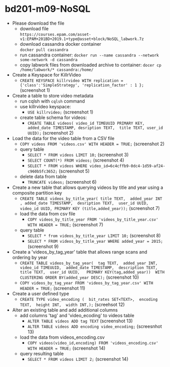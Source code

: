 # bd201-m09-NoSQL
  * Please download the file  
    * download file  
    `https://courses.epam.com/asset-v1:EPAM+201BD+2019.1+type@asset+block/NoSQL_labwork.7z`
    * download cassandra docker container  
    `docker pull cassandra`
    * run cassandra container:
    `docker run --name cassandra --network some-network -d cassandra`
    * copy labwork files from downloaded archive to container:
    `docer cp /home/labwork/* cassandra:/home/`  
  * Create a Keyspace for KillrVideo
    * `CREATE KEYSPACE killrvideo WITH replication = {'class':'SimpleStrategy', 'replication_factor' : 1 };` (screenshot 1)
  * Create a table to store video metadata 
    * run cqlsh with `cqlsh` command 
    * use killrvideo keyspace:
      * `USE killrvideo;` (screenshot 1)
    * create table schema for videos:  
      * `CREATE TABLE videos(
      video_id TIMEUUID PRIMARY KEY,
      added_date TIMESTAMP,
      desription TEXT, 
      title TEXT, user_id UUID);` (screenshot 2)
  * Load the data for the video table from a CSV file
    * `COPY videos FROM 'videos.csv' WITH HEADER = TRUE;` (screenshot 2)
    * query table  
      * `SELECT * FROM videos LIMIT 10;` (screenshot 3) 
      * `SELECT COUNT(*) FROM videos;` (screenshot 4)
      * `SELECT * FROM videos WHERE video_id=6c4cffb9-0dc4-1d59-af24-c960b5fc3652;` (screenshot 5)
    * delete data from table  
      * `TRUNCATE videos;` (screenshot 6)
  * Create a new table that allows querying videos by title and year using a composite partition key
    * `CREATE TABLE videos_by_title_year(
     title TEXT, 
     added_year INT ,
     added_date TIMESTAMP, 
     desription TEXT, 
     user_id UUID, 
     video_id UUID,
     PRIMARY KEY (title,added_year));` (screenshot 7)
    * load the data from csv file  
      * `COPY videos_by_title_year FROM 'videos_by_title_year.csv' WITH HEADER = TRUE;` (screenshot 7)
    * query table  
      * `SELECT * from videos_by_title_year LIMIT 10;` (screenshot 8)
      * `SELECT * FROM videos_by_title_year WHERE added_year = 2015;` (screenshot 9)  
  * Create a 'videos_by_tag_year' table that allows range scans and ordering by year  
    * `CREATE TABLE videos_by_tag_year( 
        tag TEXT, 
        added_year INT, 
        video_id TIMEUUID, 
        added_date TIMESTAMP, 
        description TEXT, 
        title TEXT, 
        user_id UUID,  
        PRIMARY KEY(tag,added_year)) 
        WITH CLUSTERING ORDER BY(added_year DESC);` (screenshot 10) 
    * `COPY videos_by_tag_year FROM 'videos_by_tag_year.csv' WITH HEADER = TRUE;` (screenshot 11)
  * Create a user defined type  
    * `CREATE TYPE video_encoding ( 
    bit_rates SET<TEXT>, 
    encoding TEXT, 
    height INT, 
    width INT,);` (screehsot 12)
  * Alter an existing table and add additional columns
    * add columns 'tag' and 'video_ecoding' to videos table  
      * `ALTER TABLE videos ADD tag TEXT` (screenshot 13)
      * `ALTER TABLE videos ADD encoding video_encoding;` (screesnhot 13)
    * load the data from videos_encoding.csv
      * `COPY videos(video_id,encoding) FROM 'videos_encoding.csv' WITH HEADER = TRUE;` (screenshot 14)
    * query resulting table
      * `SELECT * FROM videos LIMIT 2;` (screenshot 14)
       
